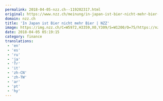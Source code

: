 ```yaml
---
permalink: 2018-04-05-nzz.ch--119202317.html
original: https://www.nzz.ch/meinung/in-japan-ist-bier-nicht-mehr-bier-ld.1374327
domain: nzz.ch
title: 'In Japan ist Bier nicht mehr Bier | NZZ'
image: https://img.nzz.ch/C=W5972,H3359,X0,Y309/S=W1200/O=75/https://nzz-img.s3.amazonaws.com/2018/4/4/13db67d9-378b-4ede-bb88-e2d162e7be9f.jpeg
date: 2018-04-05 05:19:15
category: finance
translations: 
 - 'en'
 - 'es'
 - 'ru'
 - 'ja'
 - 'fr'
 - 'it'
 - 'zh-CN'
 - 'zh-TW'
 - 'ar'
 - 'pt'
 - 'hy'
---
```


